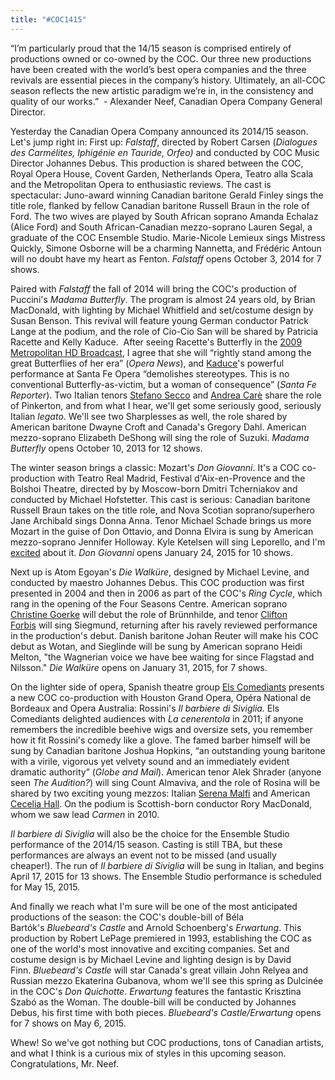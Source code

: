 ```yaml
---
title: "#COC1415"
---
```


“I’m particularly proud that the 14/15 season is comprised entirely of productions owned or co-owned by the COC. Our three new productions have been created with the world’s best opera companies and the three revivals are essential pieces in the company’s history. Ultimately, an all-COC season reflects the new artistic paradigm we’re in, in the consistency and quality of our works.”  - Alexander Neef, Canadian Opera Company General Director.

Yesterday the Canadian Opera Company announced its 2014/15 season. Let's jump right in:
First up: _Falstaff_, directed by Robert Carsen (_Dialogues des Carmélites, Iphigénie en Tauride, Orfeo)_ and conducted by COC Music Director Johannes Debus. This production is shared between the COC, Royal Opera House, Covent Garden, Netherlands Opera, Teatro alla Scala and the Metropolitan Opera to enthusiastic reviews. The cast is spectacular: Juno-award winning Canadian baritone Gerald Finley sings the title role, flanked by fellow Canadian baritone Russell Braun in the role of Ford. The two wives are played by South African soprano Amanda Echalaz (Alice Ford) and South African-Canadian mezzo-soprano Lauren Segal, a graduate of the COC Ensemble Studio. Marie-Nicole Lemieux sings Mistress Quickly, Simone Osborne will be a charming Nannetta, and Frédéric Antoun will no doubt have my heart as Fenton. _Falstaff_ opens October 3, 2014 for 7 shows.

Paired with _Falstaff_ the fall of 2014 will bring the COC's production of Puccini's _Madama Butterfly_. The program is almost 24 years old, by Brian MacDonald, with lighting by Michael Whitfield and set/costume design by Susan Benson. This revival will feature young German conductor Patrick Lange at the podium, and the role of Cio-Cio San will be shared by Patricia Racette and Kelly Kaduce.  After seeing Racette's Butterfly in the [2009 Metropolitan HD Broadcast](http://www.metoperafamily.org/ondemand/catalog/search/results/index.aspx?keyword=madama+butterfly), I agree that she will “rightly stand among the great Butterflies of her era” (_Opera News_), and [Kaduce](http://www.nytimes.com/2010/07/27/arts/music/27butterfly.html?adxnnl=1&adxnnlx=1389845017-F+sBqadvLgS+aVp0gMmRsw)'s powerful performance at Santa Fe Opera “demolishes stereotypes. This is no conventional Butterfly-as-victim, but a woman of consequence” (_Santa Fe Reporter_). Two Italian tenors [Stefano Secco](http://www.youtube.com/watch?v=U7XXsGe9g2c) and [Andrea Carè](http://http://www.youtube.com/watch?v=Kc7PwJoLKIc) share the role of Pinkerton, and from what I hear, we'll get some seriously good, seriously Italian _legato_. We'll see two Sharplesses as well, the role shared by American baritone Dwayne Croft and Canada's Gregory Dahl. American mezzo-soprano Elizabeth DeShong will sing the role of Suzuki. _Madama Butterfly_ opens October 10, 2013 for 12 shows.

The winter season brings a classic: Mozart's _Don Giovanni_. It's a COC co-production with Teatro Real Madrid, Festival d'Aix-en-Provence and the Bolshoi Theatre, directed by by Moscow-born Dmitri Tcherniakov and conducted by Michael Hofstetter. This cast is serious: Canadian baritone Russell Braun takes on the title role, and Nova Scotian soprano/superhero Jane Archibald sings Donna Anna. Tenor Michael Schade brings us more Mozart in the guise of Don Ottavio, and Donna Elvira is sung by American mezzo-soprano Jennifer Holloway. Kyle Ketelsen will sing Leporello, and I'm [excited](http://www.youtube.com/watch?v=UkFEKU_BUBw) about it. _Don Giovanni_ opens January 24, 2015 for 10 shows.

Next up is Atom Egoyan's _Die Walküre_, designed by Michael Levine, and conducted by maestro Johannes Debus. This COC production was first presented in 2004 and then in 2006 as part of the COC's _Ring Cycle_, which rang in the opening of the Four Seasons Centre. American soprano [Christine Goerke](http://www.christinegoerke.com/) will debut the role of Brünnhilde, and tenor [Clifton Forbis](http://www.cami.com/?webid=157) will sing Siegmund, returning after his ravely reviewed performance in the production's debut. Danish baritone Johan Reuter will make his COC debut as Wotan, and Sieglinde will be sung by American soprano Heidi Melton, "the Wagnerian voice we have bee waiting for since Flagstad and Nilsson." _Die Walküre_ opens on January 31, 2015, for 7 shows.

On the lighter side of opera, Spanish theatre group [Els Comediants](http://comediants.com/?lang=en) presents a new COC co-production with Houston Grand Opera, Opéra National de Bordeaux and Opera Australia: Rossini's _Il barbiere di Siviglia._ Els Comediants delighted audiences with _La cenerentola_ in 2011; if anyone remembers the incredible beehive wigs and oversize sets, you remember how it fit Rossini's comedy like a glove. The famed barber himself will be sung by Canadian baritone Joshua Hopkins, “an outstanding young baritone with a virile, vigorous yet velvety sound and an immediately evident dramatic authority” (_Globe and Mail_). American tenor Alek Shrader (anyone seen _The Audition?_) will sing Count Almaviva, and the role of Rosina will be shared by two exciting young mezzos: Italian [Serena Malfi](http://www.serenamalfi.com/) and American [Cecelia Hall](http://www.cami.com/?webid=2270). On the podium is Scottish-born conductor Rory MacDonald, whom we saw lead _Carmen_ in 2010.

_Il barbiere di Siviglia_ will also be the choice for the Ensemble Studio performance of the 2014/15 season. Casting is still TBA, but these performances are always an event not to be missed (and usually cheaper!). The run of _Il barbiere di Siviglia_ will be sung in Italian, and begins April 17, 2015 for 13 shows. The Ensemble Studio performance is scheduled for May 15, 2015.

And finally we reach what I'm sure will be one of the most anticipated productions of the season: the COC's double-bill of Béla Bartók's _Bluebeard's Castle_ and Arnold Schoenberg's _Erwartung_. This production by Robert LePage premiered in 1993, establishing the COC as one of the world's most innovative and exciting companies. Set and costume design is by Michael Levine and lighting design is by David Finn. _Bluebeard's Castle_ will star Canada's great villain John Relyea and Russian mezzo Ekaterina Gubanova, whom we'll see this spring as Dulcinée in the COC's _Don Quichotte_. _Erwartung_ features the fantastic Krisztina Szabó as the Woman. The double-bill will be conducted by Johannes Debus, his first time with both pieces. _Bluebeard's Castle/Erwartung_ opens for 7 shows on May 6, 2015.

Whew! So we've got nothing but COC productions, tons of Canadian artists, and what I think is a curious mix of styles in this upcoming season. Congratulations, Mr. Neef.
